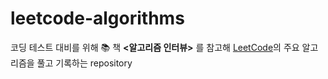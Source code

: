 # leetcode-algorithms
코딩 테스트 대비를 위해 :books: 책 **<알고리즘 인터뷰>** 를 참고해 [LeetCode](https://leetcode.com/Jiwon_Lee/)의 주요 알고리즘을 풀고 기록하는 repository
